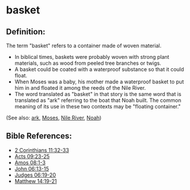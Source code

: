 # basket #

## Definition: ##

The term  "basket" refers to a container made of woven material.

* In biblical times, baskets were probably woven with strong plant materials, such as wood from peeled tree branches or twigs.
* A basket could be coated with a waterproof substance so that it could float.
* When Moses was a baby, his mother made a waterproof basket to put him in and floated it among the reeds of the Nile River.
* The word translated as "basket" in that story is the same word that is translated as "ark" referring to the boat that Noah built. The common meaning of its use in these two contexts may be "floating container."

(See also: [ark](../other/ark.md), [Moses](../other/moses.md), [Nile River](../other/nileriver.md), [Noah](../other/noah.md))

## Bible References: ##

* [2 Corinthians 11:32-33](en/tn/2co/help/11/32)
* [Acts 09:23-25](en/tn/act/help/09/23)
* [Amos 08:1-3](en/tn/amo/help/08/01)
* [John 06:13-15](en/tn/jhn/help/06/13)
* [Judges 06:19-20](en/tn/jdg/help/06/19)
* [Matthew 14:19-21](en/tn/mat/help/14/19)
